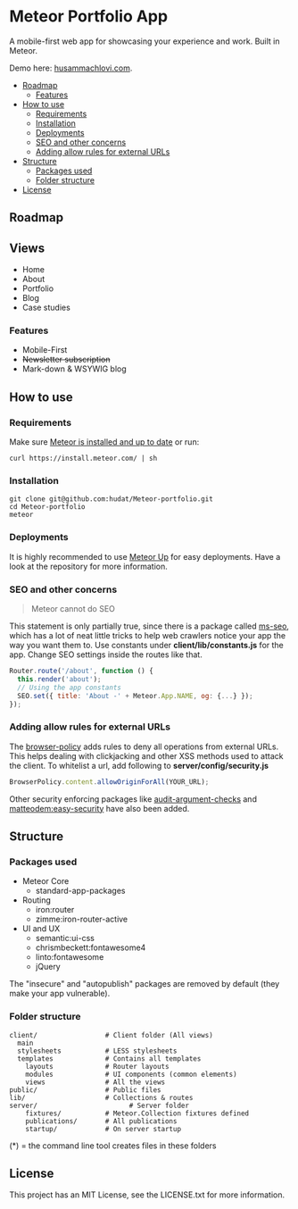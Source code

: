 # Meteor Portfolio App

A mobile-first web app for showcasing your experience and work. Built in Meteor.

Demo here: [husammachlovi.com](http://husammachlovi.com).

<!-- toc -->

* [Roadmap](#roadmap)
  * [Features](#features)
* [How to use](#how-to-use)
  * [Requirements](#requirements)
  * [Installation](#installation)
  * [Deployments](#deployments)
  * [SEO and other concerns](#seo-and-other-concerns)
  * [Adding allow rules for external URLs](#adding-allow-rules-for-external-urls)
* [Structure](#structure)
  * [Packages used](#packages-used)
  * [Folder structure](#folder-structure)
* [License](#license)

<!-- toc stop -->

## Roadmap

## Views
- Home
- About
- Portfolio
- Blog
- Case studies

### Features
* Mobile-First
* ~~Newsletter subscription~~
* Mark-down & WSYWIG blog

## How to use

### Requirements

Make sure [Meteor is installed and up to date](https://www.meteor.com/install) or run:

```
curl https://install.meteor.com/ | sh
```

### Installation

```
git clone git@github.com:hudat/Meteor-portfolio.git
cd Meteor-portfolio
meteor
```

### Deployments

It is highly recommended to use [Meteor Up](https://github.com/arunoda/meteor-up) for easy deployments.
Have a look at the repository for more information.

### SEO and other concerns

> Meteor cannot do SEO

This statement is only partially true, since there is a package called [ms-seo](https://github.com/DerMambo/ms-seo), which
has a lot of neat little tricks to help web crawlers notice your app the way you want them to. Use constants under
__client/lib/constants.js__ for the app. Change SEO settings inside the routes like that.

```javascript
Router.route('/about', function () {
  this.render('about');
  // Using the app constants
  SEO.set({ title: 'About -' + Meteor.App.NAME, og: {...} });
});
```

### Adding allow rules for external URLs

The [browser-policy](https://atmospherejs.com/meteor/browser-policy) adds rules to deny all operations from external URLs.
This helps dealing with clickjacking and other XSS methods used to attack the client. To whitelist a url, add following to
__server/config/security.js__

```javascript
BrowserPolicy.content.allowOriginForAll(YOUR_URL);
```

Other security enforcing packages like [audit-argument-checks](https://docs.meteor.com/#/full/auditargumentchecks) and
[matteodem:easy-security](https://github.com/matteodem/meteor-easy-security) have also been added.

## Structure

### Packages used

* Meteor Core
  * standard-app-packages
* Routing
  * iron:router
  * zimme:iron-router-active
* UI and UX
  * semantic:ui-css
  * chrismbeckett:fontawesome4
  * linto:fontawesome
  * jQuery

The "insecure" and "autopublish" packages are removed by default (they make your app vulnerable).

### Folder structure

```
client/ 				# Client folder (All views)
  main
  stylesheets           # LESS stylesheets
  templates             # Contains all templates
    layouts             # Router layouts
    modules             # UI components (common elements)
    views               # All the views
public/                 # Public files
lib/                    # Collections & routes
server/				          # Server folder
    fixtures/           # Meteor.Collection fixtures defined
    publications/       # All publications
    startup/            # On server startup
```

(*) = the command line tool creates files in these folders

## License
This project has an MIT License, see the LICENSE.txt for more information.
